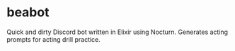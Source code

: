 # beabot
Quick and dirty Discord bot written in Elixir using Nocturn. Generates acting prompts for acting drill practice.

